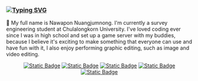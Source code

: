 ### [![Typing SVG](https://readme-typing-svg.demolab.com?font=Fira+Code&pause=1000&color=CC4747&width=435&lines=Hi+I'm+Leng)](https://git.io/typing-svg)

:wave: My full name is Nawapon Nuangjumnong. I'm currently a survey engineering student at Chulalongkorn University. I've loved coding ever since I was in high school and set up a game server with my buddies, because I believe it's exciting to make something that everyone can use and have fun with it, I also enjoy performing graphic editing, such as image and video editing.

<p align="center">
<a href="https://www.linkedin.com/in/gimleng" target="_blank"><img alt="Static Badge" src="https://img.shields.io/badge/Linkedin-blue?style=flat&logo=linkedin"></a>
<a href="https://facebook.com/LENGHUP/" target="_blank"><img alt="Static Badge" src="https://img.shields.io/badge/facebook-blue?style=flat&logo=facebook&color=white"></a>
<a href="https://www.instagram.com/_gimleng/" target="_blank"><img alt="Static Badge" src="https://img.shields.io/badge/Instagram-purple?style=flat&logo=Instagram&logoColor=white"></a>
<a href="https://github.com/gimleng" target="_blank"><img alt="Static Badge" src="https://img.shields.io/badge/Github-black?style=flat&logo=github"></a>
<a href="https://www.kaggle.com/nawaponnuangjumnong" target="_blank"><img alt="Static Badge" src="https://img.shields.io/badge/Kaggle-blue?logo=Kaggle&color=white"></a>
</p>
